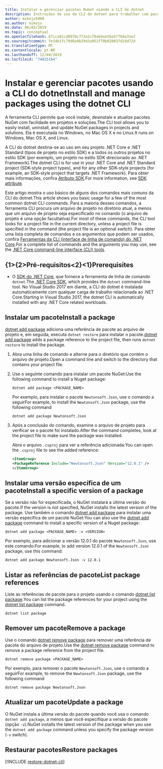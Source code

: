 ```yaml
---
title: Instalar e gerenciar pacotes NuGet usando a CLI do dotnet
description: Instruções de uso da CLI do dotnet para trabalhar com pacotes NuGet.
author: mikejo5000
ms.author: mikejo
ms.date: 06/03/2019
ms.topic: conceptual
ms.openlocfilehash: 67cca81c48970c7f2e2cf0a64ee5ba57704a31e2
ms.sourcegitcommit: fe34b1fc79d6a9b2943a951f70b820037d2dd72d
ms.translationtype: MT
ms.contentlocale: pt-BR
ms.lasthandoff: 12/04/2019
ms.locfileid: "74825164"
---
```

# <a name="install-and-manage-packages-using-the-dotnet-cli"></a><span data-ttu-id="0f83c-103">Instalar e gerenciar pacotes usando a CLI do dotnet</span><span class="sxs-lookup"><span data-stu-id="0f83c-103">Install and manage packages using the dotnet CLI</span></span>

<span data-ttu-id="0f83c-104">A ferramenta CLI permite que você instale, desinstale e atualize pacotes NuGet com facilidade em projetos e soluções.</span><span class="sxs-lookup"><span data-stu-id="0f83c-104">The CLI tool allows you to easily install, uninstall, and update NuGet packages in projects and solutions.</span></span> <span data-ttu-id="0f83c-105">Ela é executada no Windows, no Mac OS X e no Linux.</span><span class="sxs-lookup"><span data-stu-id="0f83c-105">It runs on Windows, Mac OS X, and Linux.</span></span>

<span data-ttu-id="0f83c-106">A CLI do dotnet destina-se ao uso em seu projeto .NET Core e .NET Standard (tipos de projeto no estilo SDK) e a todos os outros projetos no estilo SDK (por exemplo, um projeto no estilo SDK direcionado ao .NET Framework).</span><span class="sxs-lookup"><span data-stu-id="0f83c-106">The dotnet CLI is for use in your .NET Core and .NET Standard project (SDK-style project types), and for any other SDK-style projects (for example, an SDK-style project that targets .NET Framework).</span></span> <span data-ttu-id="0f83c-107">Para obter mais informações, confira [Atributo SDK](/dotnet/core/tools/csproj#additions).</span><span class="sxs-lookup"><span data-stu-id="0f83c-107">For more information, see [SDK attribute](/dotnet/core/tools/csproj#additions).</span></span>

<span data-ttu-id="0f83c-108">Este artigo mostra o uso básico de alguns dos comandos mais comuns da CLI do dotnet.</span><span class="sxs-lookup"><span data-stu-id="0f83c-108">This article shows you basic usage for a few of the most common dotnet CLI commands.</span></span> <span data-ttu-id="0f83c-109">Para a maioria desses comandos, a ferramenta CLI procura um arquivo de projeto no diretório atual, a menos que um arquivo de projeto seja especificado no comando (o arquivo de projeto é uma opção facultativa).</span><span class="sxs-lookup"><span data-stu-id="0f83c-109">For most of these commands, the CLI tool looks for a project file in the current directory, unless a project file is specified in the command (the project file is an optional switch).</span></span> <span data-ttu-id="0f83c-110">Para obter uma lista completa de comandos e os argumentos que podem ser usados, confira [Ferramentas da CLI (interface de linha de comando) do .NET Core](../reference/dotnet-commands.md).</span><span class="sxs-lookup"><span data-stu-id="0f83c-110">For a complete list of commands and the arguments you may use, see the [.NET Core command-line interface (CLI) tools](../reference/dotnet-commands.md).</span></span>

## <a name="prerequisites"></a><span data-ttu-id="0f83c-111">{1&gt;{2&gt;Pré-requisitos&lt;2}&lt;1}</span><span class="sxs-lookup"><span data-stu-id="0f83c-111">Prerequisites</span></span>

- <span data-ttu-id="0f83c-112">O [SDK do .NET Core](https://www.microsoft.com/net/download/), que fornece a ferramenta de linha de comando `dotnet`.</span><span class="sxs-lookup"><span data-stu-id="0f83c-112">The [.NET Core SDK](https://www.microsoft.com/net/download/), which provides the `dotnet` command-line tool.</span></span> <span data-ttu-id="0f83c-113">No Visual Studio 2017 em diante, a CLI do dotnet é instalada automaticamente com qualquer carga de trabalho relacionada ao .NET Core.</span><span class="sxs-lookup"><span data-stu-id="0f83c-113">Starting in Visual Studio 2017, the dotnet CLI is automatically installed with any .NET Core related workloads.</span></span>

## <a name="install-a-package"></a><span data-ttu-id="0f83c-114">Instalar um pacote</span><span class="sxs-lookup"><span data-stu-id="0f83c-114">Install a package</span></span>

<span data-ttu-id="0f83c-115">[dotnet add package](/dotnet/core/tools/dotnet-add-package?tabs=netcore2x) adiciona uma referência de pacote ao arquivo de projeto e, em seguida, executa `dotnet restore` para instalar o pacote.</span><span class="sxs-lookup"><span data-stu-id="0f83c-115">[dotnet add package](/dotnet/core/tools/dotnet-add-package?tabs=netcore2x) adds a package reference to the project file, then runs `dotnet restore` to install the package.</span></span>

1. <span data-ttu-id="0f83c-116">Abra uma linha de comando e alterne para o diretório que contém o arquivo de projeto.</span><span class="sxs-lookup"><span data-stu-id="0f83c-116">Open a command line and switch to the directory that contains your project file.</span></span>

2. <span data-ttu-id="0f83c-117">Use o seguinte comando para instalar um pacote NuGet:</span><span class="sxs-lookup"><span data-stu-id="0f83c-117">Use the following command to install a Nuget package:</span></span>

    ```dotnetcli
    dotnet add package <PACKAGE_NAME>
    ```

    <span data-ttu-id="0f83c-118">Por exemplo, para instalar o pacote `Newtonsoft.Json`, use o comando a seguir</span><span class="sxs-lookup"><span data-stu-id="0f83c-118">For example, to install the `Newtonsoft.Json` package, use the following command</span></span>

    ```dotnetcli
    dotnet add package Newtonsoft.Json
    ```

3. <span data-ttu-id="0f83c-119">Após a conclusão do comando, examine o arquivo de projeto para verificar se o pacote foi instalado.</span><span class="sxs-lookup"><span data-stu-id="0f83c-119">After the command completes, look at the project file to make sure the package was installed.</span></span>

   <span data-ttu-id="0f83c-120">Abra o arquivo `.csproj` para ver a referência adicionada:</span><span class="sxs-lookup"><span data-stu-id="0f83c-120">You can open the `.csproj` file to see the added reference:</span></span>

    ```xml
   <ItemGroup>
    <PackageReference Include="Newtonsoft.Json" Version="12.0.1" />
   </ItemGroup>
    ```

## <a name="install-a-specific-version-of-a-package"></a><span data-ttu-id="0f83c-121">Instalar uma versão específica de um pacote</span><span class="sxs-lookup"><span data-stu-id="0f83c-121">Install a specific version of a package</span></span>

<span data-ttu-id="0f83c-122">Se a versão não for especificada, o NuGet instalará a última versão do pacote.</span><span class="sxs-lookup"><span data-stu-id="0f83c-122">If the version is not specified, NuGet installs the latest version of the package.</span></span> <span data-ttu-id="0f83c-123">Use também o comando [dotnet add package](/dotnet/core/tools/dotnet-add-package?tabs=netcore2x) para instalar uma versão específica de um pacote NuGet:</span><span class="sxs-lookup"><span data-stu-id="0f83c-123">You can also use the [dotnet add package](/dotnet/core/tools/dotnet-add-package?tabs=netcore2x) command to install a specific version of a Nuget package:</span></span>

```dotnetcli
dotnet add package <PACKAGE_NAME> -v <VERSION>
```

<span data-ttu-id="0f83c-124">Por exemplo, para adicionar a versão 12.0.1 do pacote `Newtonsoft.Json`, use este comando:</span><span class="sxs-lookup"><span data-stu-id="0f83c-124">For example, to add version 12.0.1 of the `Newtonsoft.Json` package, use this command:</span></span>

```dotnetcli
dotnet add package Newtonsoft.Json -v 12.0.1
```

## <a name="list-package-references"></a><span data-ttu-id="0f83c-125">Listar as referências de pacote</span><span class="sxs-lookup"><span data-stu-id="0f83c-125">List package references</span></span>

<span data-ttu-id="0f83c-126">Liste as referências de pacote para o projeto usando o comando [dotnet list package](/dotnet/core/tools/dotnet-list-package?tabs=netcore2x).</span><span class="sxs-lookup"><span data-stu-id="0f83c-126">You can list the package references for your project using the [dotnet list package](/dotnet/core/tools/dotnet-list-package?tabs=netcore2x) command.</span></span>

```dotnetcli
dotnet list package
```

## <a name="remove-a-package"></a><span data-ttu-id="0f83c-127">Remover um pacote</span><span class="sxs-lookup"><span data-stu-id="0f83c-127">Remove a package</span></span>

<span data-ttu-id="0f83c-128">Use o comando [dotnet remove package](/dotnet/core/tools/dotnet-remove-package?tabs=netcore2x) para remover uma referência de pacote do arquivo de projeto.</span><span class="sxs-lookup"><span data-stu-id="0f83c-128">Use the [dotnet remove package](/dotnet/core/tools/dotnet-remove-package?tabs=netcore2x) command to remove a package reference from the project file.</span></span>

```dotnetcli
dotnet remove package <PACKAGE_NAME>
```

<span data-ttu-id="0f83c-129">Por exemplo, para remover o pacote `Newtonsoft.Json`, use o comando a seguir</span><span class="sxs-lookup"><span data-stu-id="0f83c-129">For example, to remove the `Newtonsoft.Json` package, use the following command</span></span>

```dotnetcli
dotnet remove package Newtonsoft.Json
```

## <a name="update-a-package"></a><span data-ttu-id="0f83c-130">Atualizar um pacote</span><span class="sxs-lookup"><span data-stu-id="0f83c-130">Update a package</span></span>

<span data-ttu-id="0f83c-131">O NuGet instala a última versão do pacote quando você usa o comando `dotnet add package`, a menos que você especifique a versão do pacote (opção `-v`).</span><span class="sxs-lookup"><span data-stu-id="0f83c-131">NuGet installs the latest version of the package when you use the `dotnet add package` command unless you specify the package version (`-v` switch).</span></span>

## <a name="restore-packages"></a><span data-ttu-id="0f83c-132">Restaurar pacotes</span><span class="sxs-lookup"><span data-stu-id="0f83c-132">Restore packages</span></span>

[!INCLUDE [restore-dotnet-cli](includes/restore-dotnet-cli.md)]
